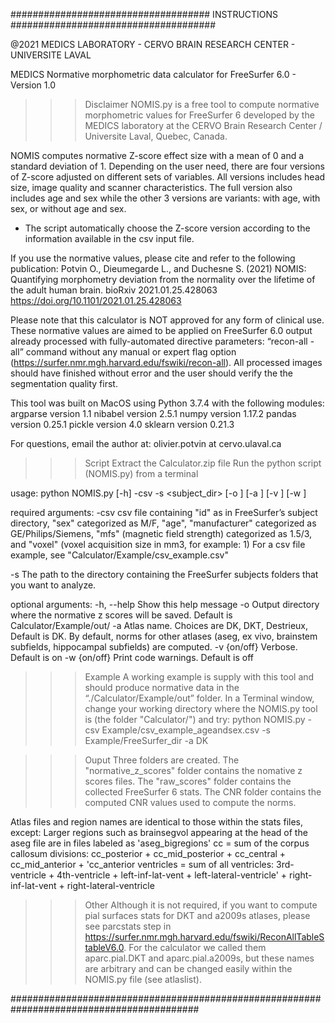 
#################################### INSTRUCTIONS #####################################

@2021 MEDICS LABORATORY - CERVO BRAIN RESEARCH CENTER - UNIVERSITE LAVAL

MEDICS Normative morphometric data calculator for FreeSurfer 6.0 - Version 1.0

>>> Disclaimer
NOMIS.py is a free tool to compute normative morphometric values for FreeSurfer 6 developed by the MEDICS laboratory at the CERVO Brain Research Center / Universite Laval, Quebec, Canada.

NOMIS computes normative Z-score effect size with a mean of 0 and a standard deviation of 1. Depending on the user need, there are four versions of Z-score adjusted on different sets of variables. All versions includes head size, image quality and scanner characteristics. The full version also includes age and sex while the other 3 versions are variants: with age, with sex, or without age and sex. 

* The script automatically choose the Z-score version according to the information available in the csv input file.

 If you use the normative values, please cite and refer to the following publication:
 Potvin O., Dieumegarde L., and Duchesne S. (2021) NOMIS: Quantifying morphometry deviation from the normality over the lifetime of the adult human brain. bioRxiv 2021.01.25.428063
 https://doi.org/10.1101/2021.01.25.428063

 Please note that this calculator is NOT approved for any form of clinical use.
 These normative values are aimed to be applied on FreeSurfer 6.0 output already processed with fully-automated directive parameters: “recon-all -all” command without any manual or expert flag option (https://surfer.nmr.mgh.harvard.edu/fswiki/recon-all).
 All processed images should have finished without error and the user should verify the the segmentation quality first.

This tool was built on MacOS using Python 3.7.4 with the following modules: 
 argparse version 1.1
 nibabel version 2.5.1
 numpy version 1.17.2
 pandas version 0.25.1
 pickle version 4.0
 sklearn version 0.21.3
 

 For questions, email the author at: olivier.potvin at cervo.ulaval.ca


>>> Script
 Extract the Calculator.zip file 
 Run the python script (NOMIS.py) from a terminal

 usage: python NOMIS.py [-h] -csv <csvpath> -s <subject_dir> [-o <outputpath>] [-a <atlas>] [-v <verbose>] [-w <warnings>]

 required arguments:
   -csv             csv file containing "id" as in FreeSurfer’s subject directory, "sex" categorized as M/F, "age", 
                    "manufacturer" categorized as GE/Philips/Siemens, "mfs" (magnetic field strength) categorized as 1.5/3, 
                    and "voxel" (voxel acquisition size in mm3, for example: 1)
                    For a csv file example, see "Calculator/Example/csv_example.csv"

   -s               The path to the directory containing the FreeSurfer subjects folders that you want to analyze.
   
 optional arguments:
   -h, --help       Show this help message
   -o               Output directory where the normative z scores will be saved. Default is Calculator/Example/out/
   -a               Atlas name. Choices are DK, DKT, Destrieux, Default is DK. By default, norms for other atlases (aseg, ex vivo, brainstem subfields, hippocampal subfields) are computed.
   -v {on/off}      Verbose. Default is on
   -w {on/off}      Print code warnings. Default is off
 
 
>>> Example
 A working example is supply with this tool and should produce normative data in the “./Calculator/Example/out” folder. In a Terminal window, change your working directory where the NOMIS.py tool is (the folder "Calculator/") and try:
 python NOMIS.py -csv Example/csv_example_ageandsex.csv -s Example/FreeSurfer_dir -a DK 


>>> Ouput
 Three folders are created. The "normative_z_scores" folder contains the nomative z scores files. The "raw_scores" folder contains the collected FreeSurfer 6 stats. The CNR folder contains the computed CNR values used to compute the norms. 

 Atlas files and region names are identical to those within the stats files, except:
 	Larger regions such as brainsegvol appearing at the head of the aseg file are in files labeled as 'aseg_bigregions'
  cc = sum of the corpus callosum divisions: cc_posterior + cc_mid_posterior + cc_central + cc_mid_anterior + 'cc_anterior
 	ventricles = sum of all ventricles: 3rd-ventricle + 4th-ventricle + left-inf-lat-vent + left-lateral-ventricle' + right-inf-lat-vent + right-lateral-ventricle


>>> Other
 Although it is not required, if you want to compute pial surfaces stats for DKT and a2009s atlases, please see parcstats step in https://surfer.nmr.mgh.harvard.edu/fswiki/ReconAllTableStableV6.0. For the calculator we called them aparc.pial.DKT and aparc.pial.a2009s, but these names are arbitrary and can be changed easily within the NOMIS.py file (see atlaslist).


##########################################################################################
